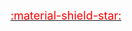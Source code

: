 <span class="tooltip hint--top" aria-label="Super Administrator"><a href="/authorization/#super-administrator"><font color="red" size=4>:material-shield-star:</font></a></span>